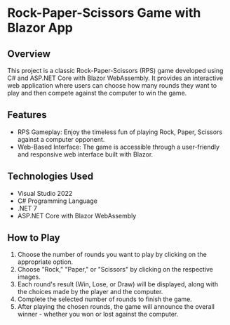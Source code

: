 # Rock-Paper-Scissors Game with Blazor App
## Overview
This project is a classic Rock-Paper-Scissors (RPS) game developed using C# and ASP.NET Core with Blazor WebAssembly. It provides an interactive web application where users can choose how many rounds they want to play and then compete against the computer to win the game.
## Features
* RPS Gameplay: Enjoy the timeless fun of playing Rock, Paper, Scissors against a computer opponent.
* Web-Based Interface: The game is accessible through a user-friendly and responsive web interface built with Blazor.
## Technologies Used
* Visual Studio 2022
* C# Programming Language
* .NET 7
* ASP.NET Core with Blazor WebAssembly
## How to Play
1. Choose the number of rounds you want to play by clicking on the appropriate option.
2. Choose "Rock," "Paper," or "Scissors" by clicking on the respective images.
3. Each round's result (Win, Lose, or Draw) will be displayed, along with the choices made by the player and the computer.
4. Complete the selected number of rounds to finish the game.
5. After playing the chosen rounds, the game will announce the overall winner - whether you won or lost against the computer.

